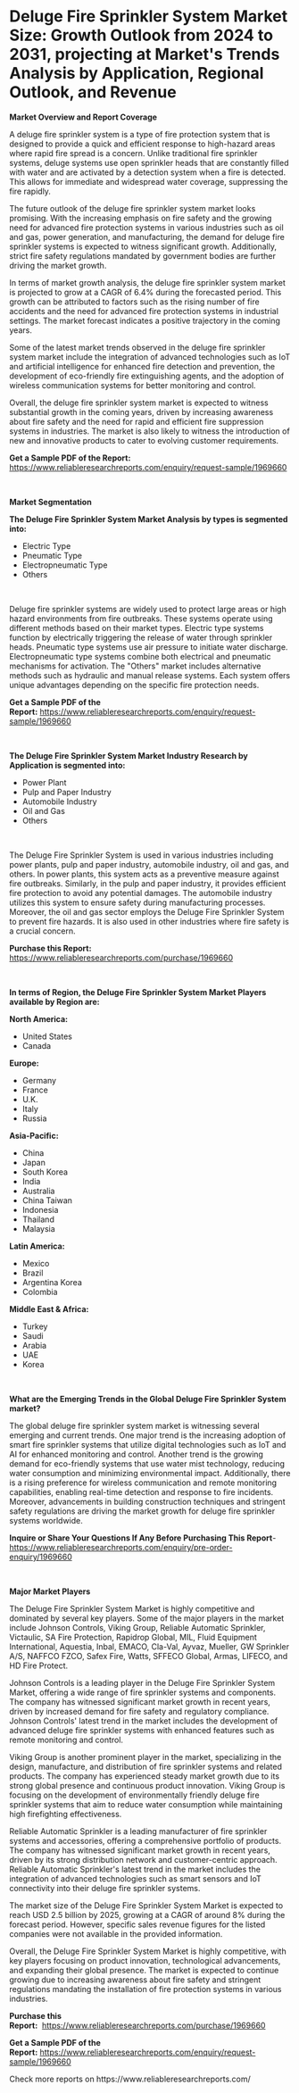 <p><h1>Deluge Fire Sprinkler System Market Size: Growth Outlook from 2024 to 2031, projecting at Market's Trends Analysis by Application, Regional Outlook, and Revenue</h1></p><p><strong>Market Overview and Report Coverage</strong></p>
<p><p>A deluge fire sprinkler system is a type of fire protection system that is designed to provide a quick and efficient response to high-hazard areas where rapid fire spread is a concern. Unlike traditional fire sprinkler systems, deluge systems use open sprinkler heads that are constantly filled with water and are activated by a detection system when a fire is detected. This allows for immediate and widespread water coverage, suppressing the fire rapidly.</p><p>The future outlook of the deluge fire sprinkler system market looks promising. With the increasing emphasis on fire safety and the growing need for advanced fire protection systems in various industries such as oil and gas, power generation, and manufacturing, the demand for deluge fire sprinkler systems is expected to witness significant growth. Additionally, strict fire safety regulations mandated by government bodies are further driving the market growth.</p><p>In terms of market growth analysis, the deluge fire sprinkler system market is projected to grow at a CAGR of 6.4% during the forecasted period. This growth can be attributed to factors such as the rising number of fire accidents and the need for advanced fire protection systems in industrial settings. The market forecast indicates a positive trajectory in the coming years.</p><p>Some of the latest market trends observed in the deluge fire sprinkler system market include the integration of advanced technologies such as IoT and artificial intelligence for enhanced fire detection and prevention, the development of eco-friendly fire extinguishing agents, and the adoption of wireless communication systems for better monitoring and control.</p><p>Overall, the deluge fire sprinkler system market is expected to witness substantial growth in the coming years, driven by increasing awareness about fire safety and the need for rapid and efficient fire suppression systems in industries. The market is also likely to witness the introduction of new and innovative products to cater to evolving customer requirements.</p></p>
<p><strong>Get a Sample PDF of the Report:</strong> <a href="https://www.reliableresearchreports.com/enquiry/request-sample/1969660">https://www.reliableresearchreports.com/enquiry/request-sample/1969660</a></p>
<p>&nbsp;</p>
<p><strong>Market Segmentation</strong></p>
<p><strong>The Deluge Fire Sprinkler System Market Analysis by types is segmented into:</strong></p>
<p><ul><li>Electric Type</li><li>Pneumatic Type</li><li>Electropneumatic Type</li><li>Others</li></ul></p>
<p>&nbsp;</p>
<p><p>Deluge fire sprinkler systems are widely used to protect large areas or high hazard environments from fire outbreaks. These systems operate using different methods based on their market types. Electric type systems function by electrically triggering the release of water through sprinkler heads. Pneumatic type systems use air pressure to initiate water discharge. Electropneumatic type systems combine both electrical and pneumatic mechanisms for activation. The "Others" market includes alternative methods such as hydraulic and manual release systems. Each system offers unique advantages depending on the specific fire protection needs.</p></p>
<p><strong>Get a Sample PDF of the Report:</strong>&nbsp;<a href="https://www.reliableresearchreports.com/enquiry/request-sample/1969660">https://www.reliableresearchreports.com/enquiry/request-sample/1969660</a></p>
<p>&nbsp;</p>
<p><strong>The Deluge Fire Sprinkler System Market Industry Research by Application is segmented into:</strong></p>
<p><ul><li>Power Plant</li><li>Pulp and Paper Industry</li><li>Automobile Industry</li><li>Oil and Gas</li><li>Others</li></ul></p>
<p>&nbsp;</p>
<p><p>The Deluge Fire Sprinkler System is used in various industries including power plants, pulp and paper industry, automobile industry, oil and gas, and others. In power plants, this system acts as a preventive measure against fire outbreaks. Similarly, in the pulp and paper industry, it provides efficient fire protection to avoid any potential damages. The automobile industry utilizes this system to ensure safety during manufacturing processes. Moreover, the oil and gas sector employs the Deluge Fire Sprinkler System to prevent fire hazards. It is also used in other industries where fire safety is a crucial concern.</p></p>
<p><strong>Purchase this Report:</strong>&nbsp; <a href="https://www.reliableresearchreports.com/purchase/1969660">https://www.reliableresearchreports.com/purchase/1969660</a></p>
<p>&nbsp;</p>
<p><strong>In terms of Region, the Deluge Fire Sprinkler System Market Players available by Region are:</strong></p>
<p>
    <p> <strong> North America: </strong>
        <ul>
            <li>United States</li>
            <li>Canada</li>
        </ul>
        </p> 
    <p> <strong> Europe: </strong>
        <ul>
            <li>Germany</li>
            <li>France</li>
            <li>U.K.</li>
            <li>Italy</li>
            <li>Russia</li>
        </ul>
        </p> 
    <p> <strong> Asia-Pacific: </strong>
        <ul>
            <li>China</li>
            <li>Japan</li>
            <li>South Korea</li>
            <li>India</li>
            <li>Australia</li>
            <li>China Taiwan</li>
            <li>Indonesia</li>
            <li>Thailand</li>
            <li>Malaysia</li>
        </ul>
        </p> 
    <p> <strong> Latin America: </strong>
        <ul>
            <li>Mexico</li>
            <li>Brazil</li>
            <li>Argentina Korea</li>
            <li>Colombia</li>
        </ul>
        </p> 
    <p> <strong> Middle East & Africa: </strong>
        <ul>
            <li>Turkey</li>
            <li>Saudi</li>
            <li>Arabia</li>
            <li>UAE</li>
            <li>Korea</li>
        </ul>
    </p>
    </p>
<p>&nbsp;</p>
<p><strong>What are the Emerging Trends in the Global Deluge Fire Sprinkler System market?</strong></p>
<p><p>The global deluge fire sprinkler system market is witnessing several emerging and current trends. One major trend is the increasing adoption of smart fire sprinkler systems that utilize digital technologies such as IoT and AI for enhanced monitoring and control. Another trend is the growing demand for eco-friendly systems that use water mist technology, reducing water consumption and minimizing environmental impact. Additionally, there is a rising preference for wireless communication and remote monitoring capabilities, enabling real-time detection and response to fire incidents. Moreover, advancements in building construction techniques and stringent safety regulations are driving the market growth for deluge fire sprinkler systems worldwide.</p></p>
<p><strong>Inquire or Share Your Questions If Any Before Purchasing This Report</strong>- <a href="https://www.reliableresearchreports.com/enquiry/pre-order-enquiry/1969660">https://www.reliableresearchreports.com/enquiry/pre-order-enquiry/1969660</a></p>
<p>&nbsp;</p>
<p><strong>Major Market Players</strong></p>
<p><p>The Deluge Fire Sprinkler System Market is highly competitive and dominated by several key players. Some of the major players in the market include Johnson Controls, Viking Group, Reliable Automatic Sprinkler, Victaulic, SA Fire Protection, Rapidrop Global, MIL, Fluid Equipment International, Aquestia, Inbal, EMACO, Cla-Val, Ayvaz, Mueller, GW Sprinkler A/S, NAFFCO FZCO, Safex Fire, Watts, SFFECO Global, Armas, LIFECO, and HD Fire Protect.</p><p>Johnson Controls is a leading player in the Deluge Fire Sprinkler System Market, offering a wide range of fire sprinkler systems and components. The company has witnessed significant market growth in recent years, driven by increased demand for fire safety and regulatory compliance. Johnson Controls' latest trend in the market includes the development of advanced deluge fire sprinkler systems with enhanced features such as remote monitoring and control.</p><p>Viking Group is another prominent player in the market, specializing in the design, manufacture, and distribution of fire sprinkler systems and related products. The company has experienced steady market growth due to its strong global presence and continuous product innovation. Viking Group is focusing on the development of environmentally friendly deluge fire sprinkler systems that aim to reduce water consumption while maintaining high firefighting effectiveness.</p><p>Reliable Automatic Sprinkler is a leading manufacturer of fire sprinkler systems and accessories, offering a comprehensive portfolio of products. The company has witnessed significant market growth in recent years, driven by its strong distribution network and customer-centric approach. Reliable Automatic Sprinkler's latest trend in the market includes the integration of advanced technologies such as smart sensors and IoT connectivity into their deluge fire sprinkler systems.</p><p>The market size of the Deluge Fire Sprinkler System Market is expected to reach USD 2.5 billion by 2025, growing at a CAGR of around 8% during the forecast period. However, specific sales revenue figures for the listed companies were not available in the provided information.</p><p>Overall, the Deluge Fire Sprinkler System Market is highly competitive, with key players focusing on product innovation, technological advancements, and expanding their global presence. The market is expected to continue growing due to increasing awareness about fire safety and stringent regulations mandating the installation of fire protection systems in various industries.</p></p>
<p><strong>Purchase this Report:</strong>&nbsp;&nbsp;<a href="https://www.reliableresearchreports.com/purchase/1969660">https://www.reliableresearchreports.com/purchase/1969660</a></p>
<p></p>
<p><strong>Get a Sample PDF of the Report:</strong>&nbsp;<a href="https://www.reliableresearchreports.com/enquiry/request-sample/1969660">https://www.reliableresearchreports.com/enquiry/request-sample/1969660</a></p>
<p>Check more reports on https://www.reliableresearchreports.com/</p>